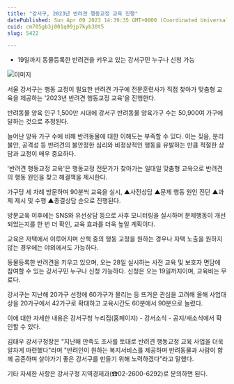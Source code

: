 ```yaml
---
title: "강서구, 2023년 반려견 행동교정 교육 진행"
datePublished: Sun Apr 09 2023 14:39:35 GMT+0000 (Coordinated Universal Time)
cuid: cm705gb3j001q09jp7kyb30t5
slug: 5422

---
```



- 19일까지 동물등록한 반려견을 키우고 있는 강서구민 누구나 신청 가능

![이미지](https://cdn.hashnode.com/res/hashnode/image/upload/v1739258244238/d455078f-2e1f-4bba-8d47-3d6fd2ac6017.jpeg)

서울 강서구는 행동 교정이 필요한 반려견 가구에 전문훈련사가 직접 찾아가 맞춤형 교육을 제공하는 '2023년 반려견 행동교정 교육'을 진행한다.

반려동물 양육 인구 1,500만 시대에 강서구 반려동물 양육가구 수는 50,900여 가구에 달하는 것으로 추정된다.

늘어난 양육 가구 수에 비해 반려동물에 대한 이해도는 부족할 수 있다. 이는 짖음, 분리불안, 공격성 등 반려견의 불안정한 심리와 비정상적인 행동을 유발하는 만큼 적절한 상담과 교정이 매우 중요하다.

'반려견 행동교정 교육'은 행동교정 전문가가 찾아가는 일대일 맞춤형 교육으로 반려견의 행동 원인을 찾고 해결책을 제시한다.

가구당 세 차례 방문하며 90분씩 교육을 실시, ▲사전상담 ▲문제 행동 원인 진단 ▲과제 제시 및 수행 ▲종결상담 순으로 진행된다.

방문교육 이후에는 SNS와 유선상담 등으로 사후 모니터링을 실시하며 문제행동이 개선되었는지를 한 번 더 확인, 교육 효과를 더욱 높일 계획이다.

교육은 자택에서 이루어지며 산책 중의 행동 교정을 원하는 경우나 자택 노출을 원하지 않는 경우에는 야외에서도 가능하다.

동물등록한 반려견을 키우고 있으며, 오는 28일 실시하는 사전 교육 및 보호자 면담에 참여할 수 있는 강서구민 누구나 신청 가능하다. 신청은 오는 19일까지이며, 교육비는 무료다.

강서구는 지난해 20가구 선정에 60가구가 몰리는 등 뜨거운 관심을 고려해 올해 사업대상을 20가구에서 42가구로 확대하고 교육시간도 60분에서 90분으로 늘렸다.

이에 대한 자세한 내용은 강서구청 누리집(홈페이지) - 강서소식 - 공지/새소식에서 확인할 수 있다.

김태우 강서구청장은 "지난해 만족도 조사를 토대로 반려견 행동교정 교육 사업을 더욱 알차게 마련했다"라며 "반려인이 원하는 복지서비스를 제공하며 반려동물과 사람이 함께 공존하며 살아가기 좋은 강서구를 만들기 위해 노력하겠다"라고 말했다.

기타 자세한 사항은 강서구청 지역경제과(☎02-2600-6292)로 문의하면 된다.